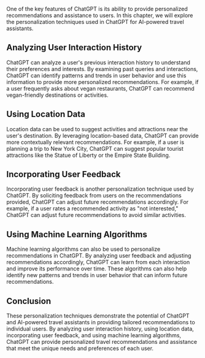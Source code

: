 

One of the key features of ChatGPT is its ability to provide personalized recommendations and assistance to users. In this chapter, we will explore the personalization techniques used in ChatGPT for AI-powered travel assistants.

Analyzing User Interaction History
----------------------------------

ChatGPT can analyze a user's previous interaction history to understand their preferences and interests. By examining past queries and interactions, ChatGPT can identify patterns and trends in user behavior and use this information to provide more personalized recommendations. For example, if a user frequently asks about vegan restaurants, ChatGPT can recommend vegan-friendly destinations or activities.

Using Location Data
-------------------

Location data can be used to suggest activities and attractions near the user's destination. By leveraging location-based data, ChatGPT can provide more contextually relevant recommendations. For example, if a user is planning a trip to New York City, ChatGPT can suggest popular tourist attractions like the Statue of Liberty or the Empire State Building.

Incorporating User Feedback
---------------------------

Incorporating user feedback is another personalization technique used by ChatGPT. By soliciting feedback from users on the recommendations provided, ChatGPT can adjust future recommendations accordingly. For example, if a user rates a recommended activity as "not interested," ChatGPT can adjust future recommendations to avoid similar activities.

Using Machine Learning Algorithms
---------------------------------

Machine learning algorithms can also be used to personalize recommendations in ChatGPT. By analyzing user feedback and adjusting recommendations accordingly, ChatGPT can learn from each interaction and improve its performance over time. These algorithms can also help identify new patterns and trends in user behavior that can inform future recommendations.

Conclusion
----------

These personalization techniques demonstrate the potential of ChatGPT and AI-powered travel assistants in providing tailored recommendations to individual users. By analyzing user interaction history, using location data, incorporating user feedback, and using machine learning algorithms, ChatGPT can provide personalized travel recommendations and assistance that meet the unique needs and preferences of each user.

